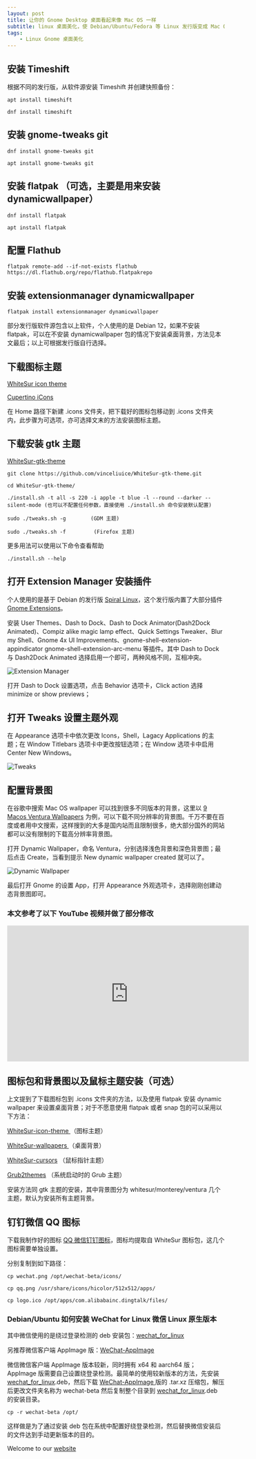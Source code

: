 ```yaml
---
layout: post
title: ﻿让你的 Gnome Desktop 桌面看起来像 Mac OS 一样
subtitle: linux 桌面美化，使 Debian/Ubuntu/Fedora 等 Linux 发行版变成 Mac OS 风格
tags:
    - Linux Gnome 桌面美化
---
```

## 安装 Timeshift

根据不同的发行版，从软件源安装 Timeshift 并创建快照备份：
```
apt install timeshift
      
dnf install timeshift
```
## 安装 gnome-tweaks git
```
dnf install gnome-tweaks git
      
apt install gnome-tweaks git
```
## 安装 flatpak （可选，主要是用来安装 dynamicwallpaper）
```
dnf install flatpak
      
apt install flatpak
```     
## 配置 Flathub
```
flatpak remote-add --if-not-exists flathub https://dl.flathub.org/repo/flathub.flatpakrepo
```    
## 安装 extensionmanager dynamicwallpaper 
```
flatpak install extensionmanager dynamicwallpaper
```
部分发行版软件源包含以上软件，个人使用的是 Debian 12，如果不安装 flatpak，可以在不安装 dynamicwallpaper 包的情况下安装桌面背景，方法见本文最后；以上可根据发行版自行选择。

## 下载图标主题

[WhiteSur icon theme](https://www.gnome-look.org/s/Gnome/p/1405756/)

[Cupertino iCons](https://www.pling.com/p/1102582/)

在 Home 路径下新建 .icons 文件夹，把下载好的图标包移动到 .icons 文件夹内，此步骤为可选项，亦可选择文末的方法安装图标主题。

## 下载安装 gtk 主题

[WhiteSur-gtk-theme](https://github.com/vinceliuice/WhiteSur-gtk-theme)
```
git clone https://github.com/vinceliuice/WhiteSur-gtk-theme.git
      
cd WhiteSur-gtk-theme/
      
./install.sh -t all -s 220 -i apple -t blue -l --round --darker --silent-mode (也可以不配置任何参数，直接使用 ./install.sh 命令安装默认配置)
      
sudo ./tweaks.sh -g        (GDM 主题)
      
sudo ./tweaks.sh -f         (Firefox 主题)
```
更多用法可以使用以下命令查看帮助
```      
./install.sh --help
```
## 打开 Extension Manager 安装插件
      
个人使用的是基于 Debian 的发行版 [Spiral Linux](https://spirallinux.github.io/)，这个发行版内置了大部分插件 [Gnome Extensions](https://extensions.gnome.org/)。

安装 User Themes、Dash to Dock、Dash to Dock Animator(Dash2Dock Animated)、Compiz alike magic lamp effect、Quick Settings Tweaker、Blur my Shell、Gnome 4x UI Improvements、gnome-shell-extension-appindicator gnome-shell-extension-arc-menu 等插件。其中 Dash to Dock 与 Dash2Dock Animated 选择启用一个即可，两种风格不同，互相冲突。

![Extension Manager](https://raw.githubusercontent.com/huijingfei/huijingfei.github.io/master/img/gnome%20extensions.webp)

打开 Dash to Dock 设置选项，点击 Behavior 选项卡，Click action 选择 minimize or show previews；

## 打开 Tweaks 设置主题外观

在 Appearance 选项卡中依次更改 Icons，Shell，Lagacy Applications 的主题；在 Window Titlebars 选项卡中更改按钮选项；在 Window 选项卡中启用 Center New Windows。

![Tweaks](https://raw.githubusercontent.com/huijingfei/huijingfei.github.io/master/img/gnome%20tweaks.webp)

## 配置背景图

在谷歌中搜索 Mac OS wallpaper 可以找到很多不同版本的背景，这里以 [9 Macos Ventura Wallpapers](https://hdqwalls.com/macos-ventura-wallpapers) 为例，可以下载不同分辨率的背景图。千万不要在百度或者用中文搜索，这样搜到的大多是国内站而且限制很多，绝大部分国外的网站都可以没有限制的下载高分辨率背景图。

打开 Dynamic Wallpaper，命名 Ventura，分别选择浅色背景和深色背景图；最后点击 Create，当看到提示 New dynamic wallpaper created 就可以了。

![Dynamic Wallpaper](https://raw.githubusercontent.com/huijingfei/huijingfei.github.io/master/img/dynamic%20wallpaper.webp)

最后打开 Gnome 的设置 App，打开 Appearance 外观选项卡，选择刚刚创建动态背景图即可。
      
### 本文参考了以下 YouTube 视频并做了部分修改

<iframe width="560" height="315" src="https://www.youtube.com/embed/pBa1uAIA32w?si=c1nobn5IPed8tnQU" title="YouTube video player" frameborder="0" allow="accelerometer; autoplay; clipboard-write; encrypted-media; gyroscope; picture-in-picture; web-share" referrerpolicy="strict-origin-when-cross-origin" allowfullscreen></iframe>

## 图标包和背景图以及鼠标主题安装（可选）

上文提到了下载图标包到 .icons 文件夹的方法，以及使用 flatpak 安装 dynamic wallpaper 来设置桌面背景；对于不愿意使用 flatpak 或者 snap 包的可以采用以下方法：

[WhiteSur-icon-theme ](https://github.com/vinceliuice/WhiteSur-icon-theme) （图标主题）

[WhiteSur-wallpapers ](https://github.com/vinceliuice/WhiteSur-wallpapers) （桌面背景）

[WhiteSur-cursors](https://github.com/vinceliuice/WhiteSur-cursors) （鼠标指针主题）

[Grub2themes](https://github.com/vinceliuice/grub2-themes) （系统启动时的 Grub 主题）

安装方法同 gtk 主题的安装，其中背景图分为 whitesur/monterey/ventura 几个主题，默认为安装所有主题背景。

## 钉钉微信 QQ 图标

下载我制作好的图标 [QQ 微信钉钉图标](https://raw.githubusercontent.com/huijingfei/Blog_Gitalk/main/icon.zip)，图标均提取自 WhiteSur 图标包，这几个图标需要单独设置。

分别复制到如下路径：
```
cp wechat.png /opt/wechat-beta/icons/

cp qq.png /usr/share/icons/hicolor/512x512/apps/

cp logo.ico /opt/apps/com.alibabainc.dingtalk/files/
```
### Debian/Ubuntu 如何安装 WeChat for Linux 微信 Linux 原生版本
      
其中微信使用的是绕过登录检测的 deb 安装包：[wechat_for_linux](https://github.com/lovechoudoufu/wechat_for_linux)

另推荐微信客户端 AppImage 版：[WeChat-AppImage ](https://github.com/zydou/WeChat-AppImage)

微信微信客户端 AppImage 版本较新，同时拥有 x64 和 aarch64 版；AppImage 版需要自己设置绕登录检测。最简单的使用较新版本的方法，先安装 [wechat_for_linux](https://github.com/lovechoudoufu/wechat_for_linux).deb，然后下载 [WeChat-AppImage ](https://github.com/zydou/WeChat-AppImage) 版的 .tar.xz 压缩包，解压后更改文件夹名称为 wechat-beta 然后复制整个目录到 [wechat_for_linux](https://github.com/lovechoudoufu/wechat_for_linux).deb 的安装目录。
```
cp -r wechat-beta /opt/
```
这样做是为了通过安装 deb 包在系统中配置好绕登录检测，然后替换微信安装后的文件达到手动更新版本的目的。
      
Welcome to our [website](https://blog.tigress.cc/)
